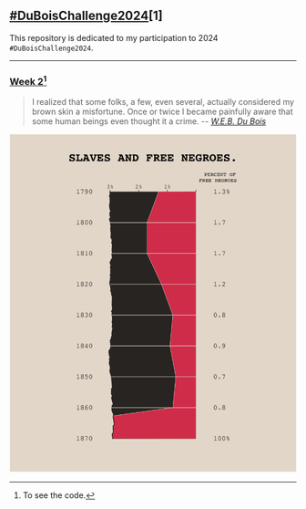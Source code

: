 ## [#DuBoisChallenge2024](https://github.com/ajstarks/dubois-data-portraits/tree/master/challenge/2024)[1]

This repository is dedicated to my participation to 2024 `#DuBoisChallenge2024`.


------------------------------- 

### [Week 2](./challenge02)[^2]

> I realized that some folks, a few, even several, actually considered my brown skin a misfortune. Once or twice I became painfully aware that some human beings even thought it a crime. 
> -- <cite>[W.E.B. Du Bois](https://penntoday.upenn.edu/news/times-and-life-web-du-bois-penn)</cite>

![](./challenge02/plate_w2.png)

[^1]: `#DuBoisChallenge2024` repository.
[^2]: To see the code.